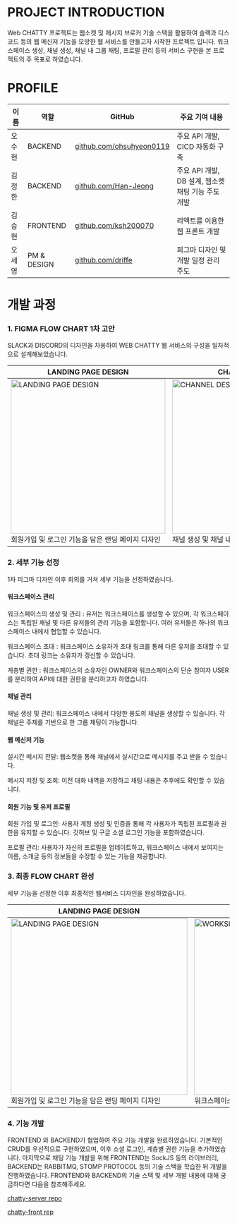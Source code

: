 # PROJECT INTRODUCTION

Web CHATTY 프로젝트는 웹소켓 및 메시지 브로커 기술 스택을 활용하여 슬랙과 디스코드 등의 웹 메신저 기능을 모방한 웹 서비스를 만들고자 시작한 프로젝트 입니다. 워크 스페이스 생성, 채널 생성, 채널 내 그룹 채팅, 프로필 관리 등의 서비스 구현을 본 프로젝트의 주 목표로 하였습니다.

# PROFILE

| 이름       | 역할         | GitHub                                      | 주요 기여 내용            |
|------------|--------------|---------------------------------------------|---------------------------|
| 오수현     | BACKEND  | [github.com/ohsuhyeon0119](https://github.com/ohsuhyeon0119) | 주요 API 개발, CICD 자동화 구축  |
| 김정한     | BACKEND | [github.com/Han-Jeong](https://github.com/Han-Jeong) |  주요 API 개발, DB 설계, 웹소켓 채팅 기능 주도 개발 |
| 김승현     | FRONTEND  | [github.com/ksh200070](https://github.com/ksh200070) | 리액트를 이용한 웹 프론트 개발 |
| 오세영     | PM & DESIGN       |[github.com/driffe](https://github.com/driffe) |  피그마 디자인 및 개발 일정 관리 주도   |



# 개발 과정

### 1. FIGMA FLOW CHART 1차 고안
SLACK과 DISCORD의 디자인을 차용하여 WEB CHATTY 웹 서비스의 구성을 일차적으로 설계해보았습니다.


| LANDING PAGE DESIGN                                       |  CHANNEL DESIGN                                         | USER PROFILE PAGE DESIGN                                          |
|---------------------------------------------------|---------------------------------------------------|---------------------------------------------------|
| <img src="https://github.com/user-attachments/assets/10a12a6c-08ce-4429-9960-a4643482f171" alt="LANDING PAGE DESIGN" width="350"/><br>회원가입 및 로그인 기능을 담은 랜딩 페이지 디자인 | <img src="https://github.com/user-attachments/assets/03994d19-1af3-4fa3-b390-9df26b227a34" alt="CHANNEL DESIGN" width="350"/><br> 채널 생성 및 채널 내 메신저 기능 디자인 | <img src="https://github.com/user-attachments/assets/9dc2a447-b439-438a-82a1-ebae88a41089" alt="PROFILE DESIGN" width="350"/><br>회원 프로필 기능 디자인 |


### 2. 세부 기능 선정
1차 피그마 디자인 이후 회의를 거쳐 세부 기능을 선정하였습니다. 

#### 워크스페이스 관리
워크스페이스의 생성 및 관리 : 유저는 워크스페이스를 생성할 수 있으며, 각 워크스페이스는 독립된 채널 및 다른 유저들의 관리 기능을 포함합니다. 여러 유저들은 하나의 워크스페이스 내에서 협업할 수 있습니다.

워크스페이스 초대 : 워크스페이스 소유자가 초대 링크를 통해 다른 유저를 초대할 수 있습니다. 초대 링크는 소유자가 갱신할 수 있습니다.

계층별 권한 : 워크스페이스의 소유자인 OWNER와 워크스페이스의 단순 참여자 USER를 분리하여 API에 대한 권한을 분리하고자 하였습니다.

#### 채널  관리
채널 생성 및 관리: 워크스페이스 내에서 다양한 용도의 채널을 생성할 수 있습니다. 각 채널은 주제를 기반으로 한 그룹 채팅이 가능합니다.

#### 웹 메신저 기능
실시간 메시지 전달: 웹소켓을 통해 채널에서 실시간으로 메시지를 주고 받을 수 있습니다.

메시지 저장 및 조회: 이전 대화 내역을 저장하고 채팅 내용은 추후에도 확인할 수 있습니다.

#### 회원 기능 및 유저 프로필
회원 가입 및 로그인: 사용자 계정 생성 및 인증을 통해 각 사용자가 독립된 프로필과 권한을 유지할 수 있습니다. 깃허브 및 구글 소셜 로그인 기능을 포함하였습니다.

프로필 관리: 사용자가 자신의 프로필을 업데이트하고, 워크스페이스 내에서 보여지는 이름, 소개글 등의 정보들을 수정할 수 있는 기능을 제공합니다.




### 3. 최종 FLOW CHART 완성
세부 기능을 선정한 이후 최종적인 웹서비스 디자인을 완성하였습니다.


| LANDING PAGE DESIGN                                       | WORKSPACE HOME DESIGN                                       | WORKSPACE AND CHANEL SETTING DESIGN                                       | USER PROFILE DESIGN                                       |
|-----------------------------------------------------------|--------------------------------------------------------|----------------------------------------------------------------|------------------------------------------------------------|
| <img src="https://github.com/user-attachments/assets/47170205-cdfe-4b17-9e94-f5ee95ebdb92" alt="LANDING PAGE DESIGN" width="400"/><br>회원가입 및 로그인 기능을 담은 랜딩 페이지 디자인 | <img src="https://github.com/user-attachments/assets/3c50b6a5-6fd0-470b-ab9c-171097537c97" alt="WORKSPACE HOME DESIGN" width="400"/><br>워크스페이스 입장 시 디자인 | <img src="https://github.com/user-attachments/assets/8b26c71d-2a20-4d78-918d-e94aa103c8be" alt="WORKSPACE AND CHANEL SETTING DESIGN" width="400"/><br>워크스페이스 및 채널 SETTING 디자인 | <img src="https://github.com/user-attachments/assets/f123ae37-7a8b-453f-8b19-01864ce8a683" alt="SETTINGS DESIGN" width="400"/><br>사용자 설정 페이지 디자인 |


### 4. 기능 개발
FRONTEND 와 BACKEND가 협업하여 주요 기능 개발을 완료하였습니다. 기본적인 CRUD를 우선적으로 구현하였으며, 이후 소셜 로그인, 계층별 권한 기능을 추가하였습니다. 마지막으로 채팅 기능 개발을 위해 FRONTEND는 SockJS 등의 라이브러리, BACKEND는 RABBITMQ, STOMP PROTOCOL 등의 기술 스택을 학습한 뒤 개발을 진행하였습니다. FRONTEND와 BACKEND의 기술 스택 및 세부 개발 내용에 대해 궁금하다면 다음을 참조해주세요.

[chatty-server repo](https://github.com/project-web-chatty/chatty-server)

[chatty-front rep](https://github.com/project-web-chatty/chatty-web)


